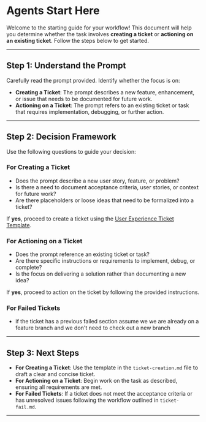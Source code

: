 # Agents Start Here

Welcome to the starting guide for your workflow! This document will help you determine whether the task involves **creating a ticket** or **actioning on an existing ticket**. Follow the steps below to get started.

---

## Step 1: Understand the Prompt

Carefully read the prompt provided. Identify whether the focus is on:

- **Creating a Ticket**: The prompt describes a new feature, enhancement, or issue that needs to be documented for future work.
- **Actioning on a Ticket**: The prompt refers to an existing ticket or task that requires implementation, debugging, or further action.

---

## Step 2: Decision Framework

Use the following questions to guide your decision:

### For Creating a Ticket

- Does the prompt describe a new user story, feature, or problem?
- Is there a need to document acceptance criteria, user stories, or context for future work?
- Are there placeholders or loose ideas that need to be formalized into a ticket?

If **yes**, proceed to create a ticket using the [User Experience Ticket Template](./README.md).

### For Actioning on a Ticket

- Does the prompt reference an existing ticket or task?
- Are there specific instructions or requirements to implement, debug, or complete?
- Is the focus on delivering a solution rather than documenting a new idea?

If **yes**, proceed to action on the ticket by following the provided instructions.

### For Failed Tickets

- if the ticket has a previous failed section assume we we are already on a feature branch and we don't need to check out a new branch

---

## Step 3: Next Steps

- **For Creating a Ticket**: Use the template in the `ticket-creation.md` file to draft a clear and concise ticket.
- **For Actioning on a Ticket**: Begin work on the task as described, ensuring all requirements are met.
- **For Failed Tickets**: If a ticket does not meet the acceptance criteria or has unresolved issues following the workflow outlined in `ticket-fail.md`.

---
